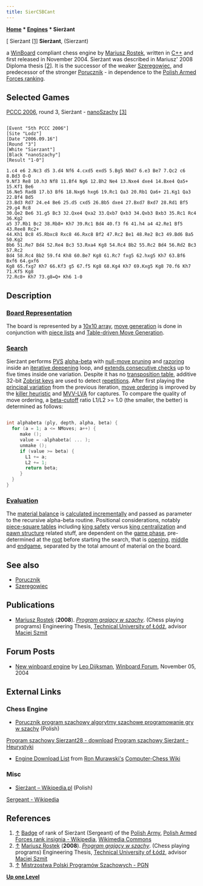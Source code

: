 ```yaml
---
title: SierC5BCant
---
```

**[Home](Home "Home") \* [Engines](Engines "Engines") \* Sierżant**



[ Sierżant <a id="cite-note-1" href="#cite-ref-1">[1]</a>
**Sierżant**, (Sierzant)  

a [WinBoard](WinBoard "WinBoard") compliant chess engine by [Mariusz Rostek](Mariusz_Rostek "Mariusz Rostek"), written in [C++](Cpp "Cpp") and first released in November 2004. 
Sierżant was described in Mariusz' 2008 Diploma thesis <a id="cite-note-2" href="#cite-ref-2">[2]</a>. 
It is the successor of the weaker [Szeregowiec](Szeregowiec "Szeregowiec"), and predecessor of the stronger [Porucznik](Porucznik "Porucznik") - in dependence to the [Polish Armed Forces ranking](https://en.wikipedia.org/wiki/Polish_Armed_Forces_rank_insignia).



## Selected Games


[PCCC 2006](PCCC_2006 "PCCC 2006"), round 3, Sierżant - [nanoSzachy](NanoSzachy "NanoSzachy") <a id="cite-note-3" href="#cite-ref-3">[3]</a>




```

[Event "5th PCCC 2006"]
[Site "Lodz"]
[Date "2006.09.16"]
[Round "3"]
[White "Sierzant"]
[Black "nanoSzachy"]
[Result "1-0"]

1.c4 e6 2.Nc3 d5 3.d4 Nf6 4.cxd5 exd5 5.Bg5 Nbd7 6.e3 Be7 7.Qc2 c6 8.Bd3 O-O 
9.Nf3 Re8 10.h3 Nf8 11.Bf4 Ng6 12.Bh2 Ne4 13.Nxe4 dxe4 14.Bxe4 Qa5+ 15.Kf1 Be6 
16.Ne5 Rad8 17.b3 Bf6 18.Nxg6 hxg6 19.Rc1 Qa3 20.Rb1 Qa6+ 21.Kg1 Qa3 22.Bf4 Bd5 
23.Bd3 Rd7 24.e4 Be6 25.d5 cxd5 26.Bb5 dxe4 27.Bxd7 Bxd7 28.Rd1 Bf5 29.g4 Rc8 
30.Qe2 Be6 31.g5 Bc3 32.Qxe4 Qxa2 33.Qxb7 Qxb3 34.Qxb3 Bxb3 35.Rc1 Rc4 36.Kg2 
a5 37.Rb1 Bc2 38.Rb8+ Kh7 39.Rc1 Bd4 40.f3 f6 41.h4 a4 42.Re1 Bf5 43.Ree8 Rc2+ 
44.Kh1 Bc8 45.Rbxc8 Rxc8 46.Rxc8 Bf2 47.Rc2 Be1 48.Re2 Bc3 49.Bd6 Ba5 50.Kg2 
Bb6 51.Re7 Bd4 52.Re4 Bc3 53.Rxa4 Kg8 54.Rc4 Bb2 55.Rc2 Bd4 56.Rd2 Bc3 57.Rc2 
Bd4 58.Rc4 Bb2 59.f4 Kh8 60.Be7 Kg8 61.Rc7 fxg5 62.hxg5 Kh7 63.Bf6 Bxf6 64.gxf6 
Kg8 65.fxg7 Kh7 66.Kf3 g5 67.f5 Kg8 68.Kg4 Kh7 69.Kxg5 Kg8 70.f6 Kh7 71.Kf5 Kg8
72.Rc8+ Kh7 73.g8=Q+ Kh6 1-0

```

## Description


### [Board Representation](Board_Representation "Board Representation")


The board is represented by a [10x10 array](Mailbox "Mailbox"), [move generation](Move_Generation "Move Generation") is done in conjunction with [piece lists](Piece-Lists "Piece-Lists") and [Table-driven Move Generation](Table-driven_Move_Generation "Table-driven Move Generation"). 



### [Search](Search "Search")


Sierżant performs [PVS](Principal_Variation_Search "Principal Variation Search") [alpha-beta](Alpha-Beta "Alpha-Beta") with [null-move pruning](Null_Move_Pruning "Null Move Pruning") and [razoring](Razoring "Razoring") inside an [iterative deepening](Iterative_Deepening "Iterative Deepening") loop, 
and [extends consecutive checks](Check_Extensions "Check Extensions") up to five times inside one variation. Despite it has no [transposition table](Transposition_Table "Transposition Table"), additive 32-bit [Zobrist keys](Zobrist_Hashing "Zobrist Hashing") are used to detect [repetitions](Repetitions "Repetitions"). 
After first playing the [principal variation](Principal_Variation "Principal Variation") from the previous iteration, [move ordering](Move_Ordering "Move Ordering") is improved by the [killer heuristic](Killer_Heuristic "Killer Heuristic") and [MVV-LVA](MVV-LVA "MVV-LVA") for captures. 
To compare the quality of move ordering, a [beta-cutoff](Beta-Cutoff "Beta-Cutoff") ratio L1/L2 >= 1.0 (the smaller, the better) is determined as follows:




```C++

int alphabeta (ply, depth, alpha, beta) {
  for (a = 1; a <= NMoves; a++) {
     make ();
     value = -alphabeta( ... );
     unmake ();
     if (value >= beta) {
       L1 += a;
       L2 += 1;
       return beta;
     }
  }
}

```

### [Evaluation](Evaluation "Evaluation")


The [material balance](Material#Balance "Material") is [calculated incrementally](Incremental_Updates "Incremental Updates") and passed as parameter to the recursive alpha-beta routine. Positional considerations, notably [piece-square tables](Piece-Square_Tables "Piece-Square Tables") including [king safety](King_Safety "King Safety") versus [king centralization](King_Centralization "King Centralization") and [pawn structure](Pawn_Structure "Pawn Structure") related stuff, are dependent on the [game phase](Game_Phases "Game Phases"), pre-determined at the [root](Root "Root") before starting the search, that is [opening](Opening "Opening"), [middle](Middlegame "Middlegame") and [endgame](Endgame "Endgame"), separated by the total amount of material on the board.



## See also


* [Porucznik](Porucznik "Porucznik")
* [Szeregowiec](Szeregowiec "Szeregowiec")


## Publications


* [Mariusz Rostek](Mariusz_Rostek "Mariusz Rostek") (**2008**). *[Program grający w szachy](http://strony.toya.net.pl/~sierzant29/nowosci.html)*. (Chess playing programs) Engineering Thesis, [Technical University of Łódź](Technical_University_of_%C5%81%C3%B3d%C5%BA "Technical University of Łódź"), advisor [Maciej Szmit](Maciej_Szmit "Maciej Szmit")


## Forum Posts


* [New winboard engine](http://www.open-aurec.com/wbforum/viewtopic.php?f=2&t=502&p=1879) by [Leo Dijksman](Leo_Dijksman "Leo Dijksman"), [Winboard Forum](Computer_Chess_Forums "Computer Chess Forums"), November 05, 2004


## External Links


### Chess Engine


* [Porucznik program szachowy algorytmy szachowe programowanie gry w szachy](http://strony.toya.net.pl/~sierzant29/) (Polish)


 [Program szachowy Sierzant28 - download](http://strony.toya.net.pl/~sierzant29/download.html)
 [Program szachowy Sierżant - Heurystyki](http://strony.toya.net.pl/~sierzant29/algorytmy.html)
* [Engine Download List](http://www.computer-chess.org/doku.php?id=computer_chess:wiki:download:engine_download_list) from [Ron Murawski's](Ron_Murawski "Ron Murawski") [Computer-Chess Wiki](http://computer-chess.org/doku.php?id=home)


### Misc


* [Sierżant – Wikipedia.pl](https://pl.wikipedia.org/wiki/Sier%C5%BCant) (Polish)


 [Sergeant - Wikipedia](https://en.wikipedia.org/wiki/Sergeant)
## References


1. <a id="cite-ref-1" href="#cite-note-1">↑</a> [Badge](https://en.wikipedia.org/wiki/Badge) of rank of Sierżant (Sergeant) of the [Polish Army](https://en.wikipedia.org/wiki/Polish_Land_Forces), [Polish Armed Forces rank insignia - Wikipedia](https://en.wikipedia.org/wiki/Polish_Armed_Forces_rank_insignia), [Wikimedia Commons](https://en.wikipedia.org/wiki/Wikimedia_Commons)
2. <a id="cite-ref-2" href="#cite-note-2">↑</a> [Mariusz Rostek](Mariusz_Rostek "Mariusz Rostek") (**2008**). *[Program grający w szachy](http://strony.toya.net.pl/~sierzant29/nowosci.html)*. (Chess playing programs) Engineering Thesis, [Technical University of Łódź](Technical_University_of_%C5%81%C3%B3d%C5%BA "Technical University of Łódź"), advisor [Maciej Szmit](Maciej_Szmit "Maciej Szmit")
3. <a id="cite-ref-3" href="#cite-note-3">↑</a> [Mistrzostwa Polski Programów Szachowych - PGN](http://mpps.maciej.szmit.info/mpps-5/)

**[Up one Level](Engines "Engines")**







 
